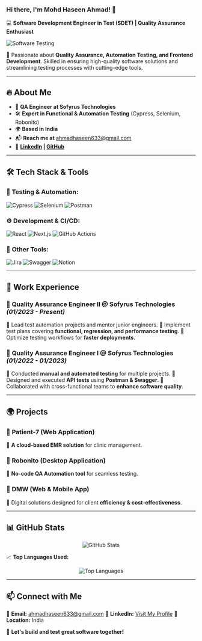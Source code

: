 ### Hi there, I'm **Mohd Haseen Ahmad**! 👋

💻 **Software Development Engineer in Test (SDET) | Quality Assurance Enthusiast**

![Software Testing](https://media.giphy.com/media/WoD6JZnwap6s8/giphy.gif)

🚀 Passionate about **Quality Assurance, Automation Testing, and Frontend Development**. Skilled in ensuring high-quality software solutions and streamlining testing processes with cutting-edge tools.

---

## 🔥 About Me

- 💼 **QA Engineer at Sofyrus Technologies**
- 🛠️ **Expert in Functional & Automation Testing** (Cypress, Selenium, Robonito)
- 🌍 **Based in India**
- 📬 **Reach me at** [ahmadhaseen633@gmail.com](mailto:ahmadhaseen633@gmail.com)
- 🔗 **[LinkedIn](#) | [GitHub](#)**

---

## 🛠️ Tech Stack & Tools

### 📌 **Testing & Automation:**
![Cypress](https://img.shields.io/badge/Cypress-17202C?style=for-the-badge&logo=cypress&logoColor=white)
![Selenium](https://img.shields.io/badge/Selenium-43B02A?style=for-the-badge&logo=selenium&logoColor=white)
![Postman](https://img.shields.io/badge/Postman-FF6C37?style=for-the-badge&logo=postman&logoColor=white)

### ⚙ **Development & CI/CD:**
![React](https://img.shields.io/badge/React-20232A?style=for-the-badge&logo=react&logoColor=61DAFB)
![Next.js](https://img.shields.io/badge/Next.js-000000?style=for-the-badge&logo=nextdotjs&logoColor=white)
![GitHub Actions](https://img.shields.io/badge/GitHub_Actions-2088FF?style=for-the-badge&logo=github-actions&logoColor=white)

### 🎯 **Other Tools:**
![Jira](https://img.shields.io/badge/Jira-0052CC?style=for-the-badge&logo=jira&logoColor=white)
![Swagger](https://img.shields.io/badge/Swagger-85EA2D?style=for-the-badge&logo=swagger&logoColor=white)
![Notion](https://img.shields.io/badge/Notion-000000?style=for-the-badge&logo=notion&logoColor=white)

---

## 🌟 Work Experience

### 💼 **Quality Assurance Engineer II** @ Sofyrus Technologies *(01/2023 - Present)*
🔹 Lead test automation projects and mentor junior engineers.
🔹 Implement test plans covering **functional, regression, and performance testing**.
🔹 Optimize testing workflows for **faster deployments**.

### 💼 **Quality Assurance Engineer I** @ Sofyrus Technologies *(01/2022 - 01/2023)*
🔹 Conducted **manual and automated testing** for multiple projects.
🔹 Designed and executed **API tests** using **Postman & Swagger**.
🔹 Collaborated with cross-functional teams to **enhance software quality**.

---

## 🌍 Projects

### 🏥 **Patient-7 (Web Application)**
📌 **A cloud-based EMR solution** for clinic management.

### 🤖 **Robonito (Desktop Application)**
📌 **No-code QA Automation tool** for seamless testing.

### 📱 **DMW (Web & Mobile App)**
📌 Digital solutions designed for client **efficiency & cost-effectiveness**.

---

## 📊 GitHub Stats

<p align="center">
<img src="https://github-readme-stats.vercel.app/api?username=your-github-username&show_icons=true&theme=tokyonight" alt="GitHub Stats">
</p>

📈 **Top Languages Used:**
<p align="center">
<img src="https://github-readme-stats.vercel.app/api/top-langs/?username=your-github-username&layout=compact&theme=tokyonight" alt="Top Languages">
</p>

---

## 📫 Connect with Me

💌 **Email:** [ahmadhaseen633@gmail.com](mailto:ahmadhaseen633@gmail.com)
🔗 **LinkedIn:** [Visit My Profile](#)
📍 **Location:** India

🚀 **Let's build and test great software together!**
